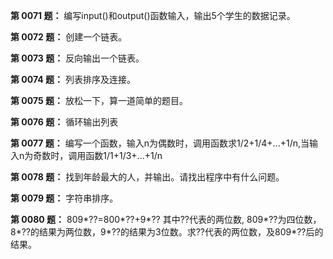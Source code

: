 **第 0071 题：** 编写input()和output()函数输入，输出5个学生的数据记录。

**第 0072 题：** 创建一个链表。

**第 0073 题：** 反向输出一个链表。

**第 0074 题：** 列表排序及连接。

**第 0075 题：** 放松一下，算一道简单的题目。

**第 0076 题：** 循环输出列表

**第 0077 题：** 编写一个函数，输入n为偶数时，调用函数求1/2+1/4+...+1/n,当输入n为奇数时，调用函数1/1+1/3+...+1/n

**第 0078 题：** 找到年龄最大的人，并输出。请找出程序中有什么问题。

**第 0079 题：** 字符串排序。

**第 0080 题：** 809*??=800*??+9*?? 其中??代表的两位数, 809*??为四位数，8*??的结果为两位数，9*??的结果为3位数。求??代表的两位数，及809*??后的结果。
